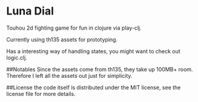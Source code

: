 # Luna Dial
Touhou 2d fighting game for fun in clojure via play-clj.

Currently using th135 assets for prototyping.

Has a interesting way of handling states, you might want to check out
logic.clj.

##Notables
Since the assets come from th135, they take up 100MB+ room.
Therefore I left all the assets out just for simplicity.

##License
the code itself is distributed under the MIT license,
see the license file for more details.
